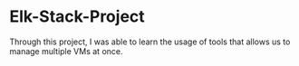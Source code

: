# Elk-Stack-Project
Through this project, I was able to learn the usage of tools that allows us to manage multiple VMs at once. 
